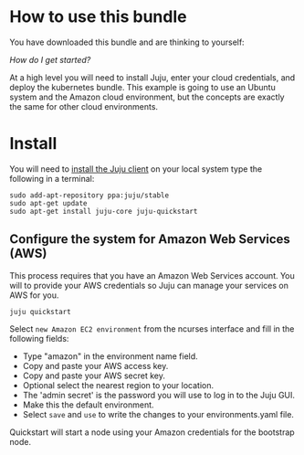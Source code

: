 # How to use this bundle

You have downloaded this bundle and are thinking to yourself:

*How do I get started?*

At a high level you will need to install Juju, enter your cloud credentials,
and deploy the kubernetes bundle.  This example is going to use an Ubuntu
system and the Amazon cloud environment, but the concepts are exactly the same
for other cloud environments.

# Install

You will need to [install the Juju client](https://juju.ubuntu.com/install) on
your local system type the following in a terminal:

    sudo add-apt-repository ppa:juju/stable
    sudo apt-get update
    sudo apt-get install juju-core juju-quickstart

## Configure the system for Amazon Web Services (AWS)

This process requires that you have an Amazon Web Services account.  You will
to provide your AWS credentials so Juju can manage your services on AWS for you.

    juju quickstart

Select `new Amazon EC2 environment` from the ncurses interface and fill in the
following fields:  

- Type "amazon" in the environment name field.
- Copy and paste your AWS access key.
- Copy and paste your AWS secret key.
- Optional select the nearest region to your location.
- The 'admin secret' is the password you will use to log in to the Juju GUI.
- Make this the default environment.
- Select `save` and `use` to write the changes to your environments.yaml file.

Quickstart will start a node using your Amazon credentials for the bootstrap
node.  
